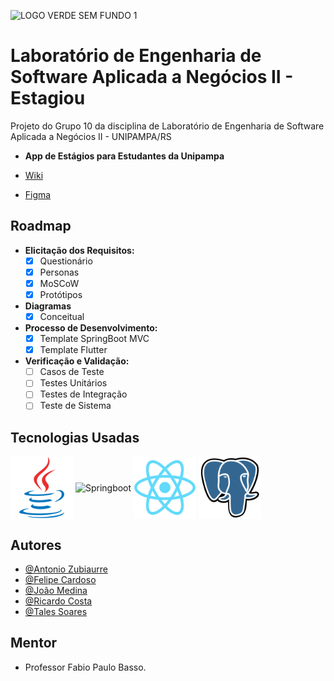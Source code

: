 
![LOGO VERDE SEM FUNDO 1](https://github.com/talessoares/estagiou/assets/107273355/f000a6c3-67ac-4643-987d-9ef946eaa566)

# Laboratório de Engenharia de Software Aplicada a Negócios II - Estagiou

Projeto do Grupo 10 da disciplina de Laboratório de Engenharia de Software Aplicada a Negócios II - UNIPAMPA/RS

- **App de Estágios para Estudantes da Unipampa**

- [Wiki](https://estagiou.gitbook.io/estagioudocs)
- [Figma](https://www.figma.com/design/QattihCQNgA4VQXPLNBqNY/Prototipo-Estagiou?node-id=0-1&t=4G9N7O98fOdAWUu1-0)

## Roadmap

- **Elicitação dos Requisitos:**
    - [X] Questionário
    - [X] Personas
    - [x] MoSCoW
    - [X] Protótipos
 
- **Diagramas**
    - [X] Conceitual

- **Processo de Desenvolvimento:**
    - [X] Template SpringBoot MVC
    - [X] Template Flutter

- **Verificação e Validação:**
    - [ ] Casos de Teste
    - [ ] Testes Unitários
    - [ ] Testes de Integração
    - [ ] Teste de Sistema

## Tecnologias Usadas
<div style="display: inline_block">


<img align="center" alt="Java" title="Java" height="100" width="100" src="https://raw.githubusercontent.com/devicons/devicon/master/icons/java/java-original.svg">
<img align="center" alt="Springboot" title="Springboot" height="100" width="100" src="https://user-images.githubusercontent.com/25181517/183891303-41f257f8-6b3d-487c-aa56-c497b880d0fb.png">
<img align="center" alt="Flutter" title="Flutter" height="100" width="100" src="https://raw.githubusercontent.com/devicons/devicon/master/icons/react/react-original.svg">
<img align="center" alt="Postgresql" title="Postgresql" height="100" width="100" src="https://raw.githubusercontent.com/devicons/devicon/master/icons/postgresql/postgresql-original.svg">

</div>


## Autores

- [@Antonio Zubiaurre](https://github.com/Francisco1669)
- [@Felipe Cardoso](https://www.github.com/FCardozera)
- [@João Medina](https://www.github.com/joaomedinap)
- [@Ricardo Costa](https://www.github.com/ricardolhc)
- [@Tales Soares](https://www.github.com/talessoares)

## Mentor

- Professor Fabio Paulo Basso.
